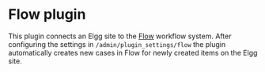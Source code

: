 # Flow plugin
This plugin connects an Elgg site to the [Flow](https://www.github.com/bartjkdp/flow) workflow system. After configuring the settings in `/admin/plugin_settings/flow` the plugin automatically creates new cases in Flow for newly created items on the Elgg site.
